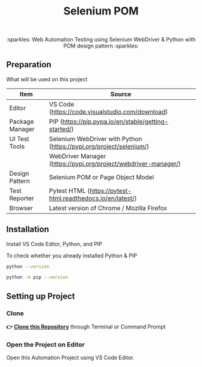 <h1 align="center">Selenium POM</h1></br>

<p align="center">
:sparkles: Web Automation Testing using Selenium WebDriver &amp; Python with POM design pattern :sparkles:
</p>

## Preparation

What will be used on this project


| Item           | Source                                                         |
| -------------- | ------------------------------------------------------------ |
| Editor         | VS Code (https://code.visualstudio.com/download) |
| Package Manager| PIP (https://pip.pypa.io/en/stable/getting-started/) |
| UI Test Tools  | Selenium WebDriver with Python (https://pypi.org/project/selenium/) |
|                | WebDriver Manager (https://pypi.org/project/webdriver-manager/) |
| Design Pattern | Selenium POM or Page Object Model |
| Test Reporter  | Pytest HTML (https://pytest-html.readthedocs.io/en/latest/) |
| Browser        | Latest version of Chrome / Mozilla Firefox  |

## Installation

Install VS Code Editor, Python, and PIP

To check whether you already installed Python & PIP

```Bash
python --version
```
```Bash
python -m pip --version 
```

## Setting up Project

### Clone

**👉 [Clone this Repository](https://github.com/Fatimazza/SeleniumPOM/)** through Terminal or Command Prompt

### Open the Project on Editor

Open this Automation Project using VS Code Editor.
